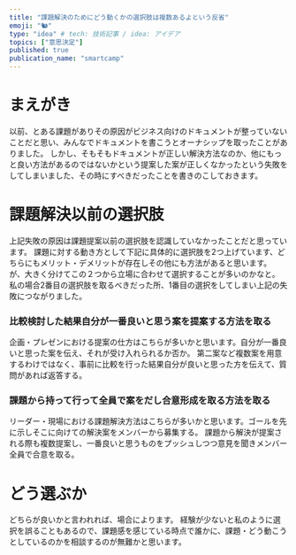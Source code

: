 ```yaml
---
title: "課題解決のためにどう動くかの選択肢は複数あるよという反省"
emoji: "🐿️"
type: "idea" # tech: 技術記事 / idea: アイデア
topics: ["意思決定"]
published: true
publication_name: "smartcamp"
---
```


# まえがき
以前、とある課題がありその原因がビジネス向けのドキュメントが整っていないことだと思い、みんなでドキュメントを書こうとオーナシップを取ったことがありました。
しかし、そもそもドキュメントが正しい解決方法なのか、他にもっと良い方法があるのではないかという提案した案が正しくなかったという失敗をしてしまいました、その時にすべきだったことを書きのこしておきます。

# 課題解決以前の選択肢
上記失敗の原因は課題提案以前の選択肢を認識していなかったことだと思っています。
課題に対する動き方として下記に具体的に選択肢を2つ上げています、どちらにもメリット・デメリットが存在しその他にも方法があると思います。
が、大きく分けてこの２つから立場に合わせて選択することが多いのかなと。
私の場合2番目の選択肢を取るべきだった所、1番目の選択をしてしまい上記の失敗につながりました。

### 比較検討した結果自分が一番良いと思う案を提案する方法を取る
企画・プレゼンにおける提案の仕方はこちらが多いかと思います。自分が一番良いと思った案を伝え、それが受け入れられるか否か。
第二案など複数案を用意するわけではなく、事前に比較を行った結果自分が良いと思った方を伝えて、質問があれば返答する。

### 課題から持って行って全員で案をだし合意形成を取る方法を取る
リーダー・現場における課題解決方法はこちらが多いかと思います。ゴールを先に示しそこに向けての解決案をメンバーから募集する。
課題から解決が提案される際も複数提案し、一番良いと思うものをプッシュしつつ意見を聞きメンバー全員で合意を取る。

# どう選ぶか
どちらが良いかと言われれば、場合によります。
経験が少ないと私のように選択を誤ることもあるので、課題感を感じている時点で誰かに、課題・どう動こうとしているのかを相談するのが無難かと思います。
